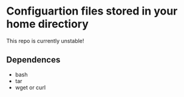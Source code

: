 # Configuartion files stored in your home directiory

This repo is currently unstable!

## Dependences
* bash
* tar
* wget or curl
